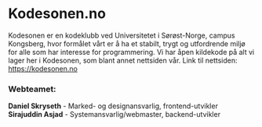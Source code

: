 # Kodesonen.no
Kodesonen er en kodeklubb ved Universitetet i Sørøst-Norge, campus Kongsberg, hvor formålet vårt er å ha et stabilt, trygt og utfordrende miljø for alle som har interesse for programmering. Vi har åpen kildekode på alt vi lager her i Kodesonen, som blant annet nettsiden vår. Link til nettsiden: https://kodesonen.no

### Webteamet:
<strong>Daniel Skryseth</strong> - Marked- og designansvarlig, frontend-utvikler<br>
<strong>Sirajuddin Asjad</strong> - Systemansvarlig/webmaster, backend-utvikler